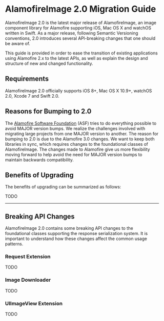 # AlamofireImage 2.0 Migration Guide

AlamofireImage 2.0 is the latest major release of AlamofireImage, an image component library for Alamofire supporting iOS, Mac OS X and watchOS written in Swift. As a major release, following Semantic Versioning conventions, 2.0 introduces several API-breaking changes that one should be aware of.

This guide is provided in order to ease the transition of existing applications using Alamofire 2.x to the latest APIs, as well as explain the design and structure of new and changed functionality.

## Requirements

AlamofireImage 2.0 officially supports iOS 8+, Mac OS X 10.9+, watchOS 2.0, Xcode 7 and Swift 2.0.

## Reasons for Bumping to 2.0

The [Alamofire Software Foundation](https://github.com/Alamofire/Foundation) (ASF) tries to do everything possible to avoid MAJOR version bumps. We realize the challenges involved with migrating large projects from one MAJOR version to another. The reason for bumping to 2.0 is due to the Alamofire 3.0 changes. We want to keep both libraries in sync, which requires changes to the foundational classes of AlamofireImage. The changes made to Alamofire give us more flexibility moving forward to help avoid the need for MAJOR version bumps to maintain backwards compatibility.

## Benefits of Upgrading

The benefits of upgrading can be summarized as follows:

TODO

---

## Breaking API Changes

AlamofireImage 2.0 contains some breaking API changes to the foundational classes supporting the response serialization system. It is important to understand how these changes affect the common usage patterns.

### Request Extension

TODO

### Image Downloader 

TODO

### UIImageView Extension

TODO
